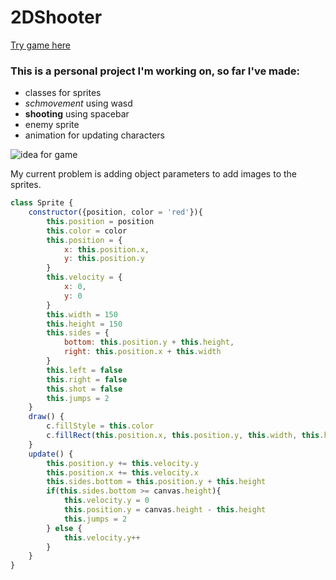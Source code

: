 # 2DShooter

[Try game here](https://a-patrick-n1.github.io/2DShooter/)

### This is a personal project I'm working on, so far I've made:

+ classes for sprites
+ *schmovement* using wasd
+ **shooting** using spacebar
+ enemy sprite
+ animation for updating characters

![idea for game](https://images-wixmp-ed30a86b8c4ca887773594c2.wixmp.com/f/e8d91c7a-24e6-4cc6-a31c-a7c4f08ebb8d/d7zpgtu-b66f7250-e18a-4c51-87f9-065746532c04.png/v1/fit/w_576,h_344,q_70,strp/a_platformer_in_the_forest_by_buch415_d7zpgtu-375w-2x.jpg?token=eyJ0eXAiOiJKV1QiLCJhbGciOiJIUzI1NiJ9.eyJzdWIiOiJ1cm46YXBwOjdlMGQxODg5ODIyNjQzNzNhNWYwZDQxNWVhMGQyNmUwIiwiaXNzIjoidXJuOmFwcDo3ZTBkMTg4OTgyMjY0MzczYTVmMGQ0MTVlYTBkMjZlMCIsIm9iaiI6W1t7ImhlaWdodCI6Ijw9MzQ0IiwicGF0aCI6IlwvZlwvZThkOTFjN2EtMjRlNi00Y2M2LWEzMWMtYTdjNGYwOGViYjhkXC9kN3pwZ3R1LWI2NmY3MjUwLWUxOGEtNGM1MS04N2Y5LTA2NTc0NjUzMmMwNC5wbmciLCJ3aWR0aCI6Ijw9NTc2In1dXSwiYXVkIjpbInVybjpzZXJ2aWNlOmltYWdlLm9wZXJhdGlvbnMiXX0.rvqO7cZaqE3PPR005QWIuVkm_gBvTpd8w92mBbSn9aM)

My current problem is adding object parameters to add images to the sprites.

``` js
class Sprite {
    constructor({position, color = 'red'}){
        this.position = position
        this.color = color
        this.position = {
            x: this.position.x,
            y: this.position.y
        }
        this.velocity = {
            x: 0,
            y: 0
        }
        this.width = 150
        this.height = 150
        this.sides = {
            bottom: this.position.y + this.height,
            right: this.position.x + this.width
        }
        this.left = false
        this.right = false
        this.shot = false
        this.jumps = 2
    }
    draw() {
        c.fillStyle = this.color
        c.fillRect(this.position.x, this.position.y, this.width, this.height)
    }
    update() {
        this.position.y += this.velocity.y
        this.position.x += this.velocity.x
        this.sides.bottom = this.position.y + this.height
        if(this.sides.bottom >= canvas.height){
            this.velocity.y = 0
            this.position.y = canvas.height - this.height
            this.jumps = 2
        } else {
            this.velocity.y++
        }
    }
}
```
